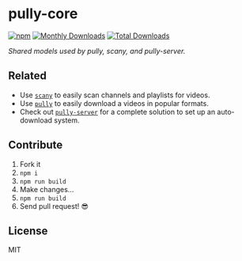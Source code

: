 # pully-core

[![npm](https://img.shields.io/npm/v/pully-core.svg?style=flat-square)](https://www.npmjs.com/package/pully-core)
[![Monthly Downloads](https://img.shields.io/npm/dm/pully-core.svg?style=flat-square)](https://www.npmjs.com/package/pully-core)
[![Total Downloads](https://img.shields.io/npm/dt/pully-core.svg?style=flat-square)](https://www.npmjs.com/package/pully-core)

_Shared models used by pully, scany, and pully-server._

## Related

- Use [`scany`](https://github.com/jimmyboh/scany) to easily scan channels and playlists for videos.
- Use [`pully`](https://github.com/jimmyboh/pully) to easily download a videos in popular formats.
- Check out [`pully-server`](https://github.com/jimmyboh/pully-server) for a complete solution to set up an auto-download system.

## Contribute

1. Fork it
1. `npm i`
1. `npm run build`
1. Make changes...
1. `npm run build`
1. Send pull request! :sunglasses:

## License

MIT

